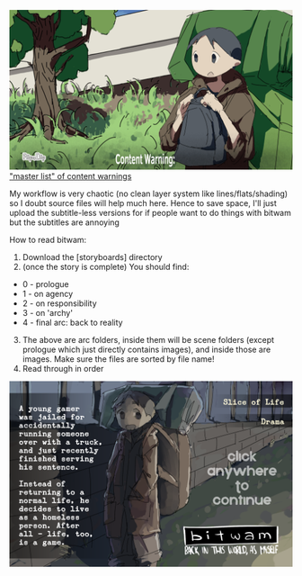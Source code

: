 ![cw](https://raw.githubusercontent.com/TheLemmaLlama/bitwam-Back-in-this-world-as-myself/refs/heads/main/1_contentwarning.gif)
["master list" of content warnings](https://www.deviantart.com/crapsh0ot/art/bitwam-Content-Warnings-943128024)

My workflow is very chaotic (no clean layer system like lines/flats/shading) so I doubt source files will help much here. Hence to save space, I'll just upload the subtitle-less versions for if people want to do things with bitwam but the subtitles are annoying

How to read bitwam:
1) Download the [storyboards] directory
2) (once the story is complete) You should find:
* 0 - prologue
* 1 - on agency
* 2 - on responsibility
* 3 - on 'archy'
* 4 - final arc: back to reality
3) The above are arc folders, inside them will be scene folders (except prologue which just directly contains images), and inside those are images. Make sure the files are sorted by file name!
4) Read through in order

![titlecard](https://raw.githubusercontent.com/TheLemmaLlama/bitwam-Back-in-this-world-as-myself/refs/heads/main/0_titlecard.png)
